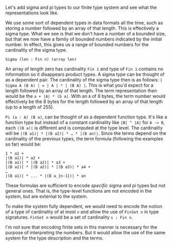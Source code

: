 Let's add sigma and pi types to our finite type system and see what the representations look like.

We use some sort of dependent types in data formats all the time, such as storing a number followed by an array of that length. This is effectively a sigma type. What we see is that we don't have a number of a bounded size, but that we now have a family of bounded numbers indicated by the initial number. In effect, this gives us a range of bounded numbers for the cardinality of the sigma type.

`Sigma (len : Fin n) (array len)`

An array of length zero has cardinality `Fin 1` and type of `Fin 1` contains no information so it disappears product types. A sigma type can be thought of as a dependent pair. The cardinality of the sigma type then is as follows: `| Sigma A (B A) | = | A | * | (B A) |`. This is what you'd expect for a length followed by an array of that length. The term representation then would be the `a + |A| * (b a)`. With an `A` of 8 bytes, the term number would effectively be the 8 bytes for the length followed by an array of that length (up to a length of 255).

`Pi (a : A) (B a)`, can be thought of as a dependent function type. It's like a function type but instead of a constant cardinality like `|B| ^ |A|` for `A -> B`, each `|(B a)|` is different and is computed at the type level. The cardinality will be `|(B a1)| * |(B a2)| * … * |(B an)|`. Since the terms depend on the cardinality of the previous types, the term formula (following the examples so far) would be:

```
1 * a1 +
|(B a1)| * a2 +
|(B a1)| * |(B a2)| * a3 +
|(B a1)| * |(B a2)| * |(B a3)| * a4 +
…
|(B a1)| * ... * |(B a_{n-1})| * an
```

These formulas are sufficient to encode *specific* sigma and pi types but not general ones. That is, the type-level functions are not encoded in the system, but are external to the system.

To make the system fully dependent, we would need to encode the notion of a type of cardinality of at most `n` and allow the use of `FinSet n` in type signatures. `FinSet n` would be a set of cardinality `s : Fin n`.

I'm not sure that encoding finite sets in this manner is necessary for the purpose of interpreting the numbers. But it would allow the use of the same system for the type description and the terms.
